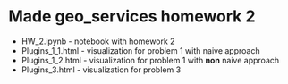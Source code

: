 # Made geo_services homework 2

* HW_2.ipynb - notebook with homework 2
* Plugins_1_1.html - visualization for problem 1 with naive approach
* Plugins_1_2.html - visualization for problem 1 with **non** naive approach
* Plugins_3.html - visualization for problem 3
